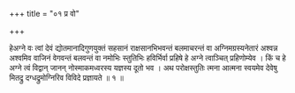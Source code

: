 +++
title = "०१ प्र वो"

+++

हेअग्ने वः त्वां देवं द्योतमानादिगुणयुक्तं सहसानं राक्षसानभिभवन्तं बलमाचरन्तं वा अग्निमग्रस्यनेतारं अश्वन्न अश्वमिव वाजिनं वेगवन्तं बलवन्तं वा नमोभिः स्तुतिभिः हविर्भिर्वा प्रहिषे हे अग्ने त्वाञ्चित् प्रहिणोम्येव । किं च हे अग्ने त्वं विद्वान् जानन् नोस्माकमध्वरस्य यज्ञस्य दूतो भव । अथ परोक्षस्तुतिः त्मना आत्मना स्वयमेव देवेषु मितद्रु दग्धद्रुमोग्निरिव विविदे प्रज्ञायते ॥ १ ॥